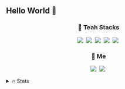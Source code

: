 ## Hello World 👋

<h3 align ="center">🔗 Teah Stacks</h3>

<p align="center">
  <img src="https://img.shields.io/badge/C%2B%2B-00599C?style=for-the-badge&logo=c%2B%2B&logoColor=white"/></a>&nbsp
  <img src="https://img.shields.io/badge/Node.js-43853D?style=for-the-badge&logo=node.js&logoColor=white"/>&nbsp 
  <img src="https://img.shields.io/badge/TypeScript-007ACC?style=for-the-badge&logo=typescript&logoColor=white"/></a>&nbsp
  <img src="https://img.shields.io/badge/GIT-E44C30?style=for-the-badge&logo=git&logoColor=white"/></a>&nbsp 
  <img src="https://img.shields.io/badge/Firebase-039BE5?style=for-the-badge&logo=Firebase&logoColor=white"/></a>&nbsp
 </p>
 
 <h3 align ="center">🔗 Me</h3>
 
 <p align="center">
   <a href="mailto:code.singhik@gmail.com"><img src="https://img.shields.io/badge/Gmail-EA4335?style=flat-square&logo=Gmail&logoColor=white"/></a>&nbsp
  <a href="https://www.instagram.com/singhik__/"><img src="https://img.shields.io/badge/Instagram-E4405F?style=flat-square&logo=Instagram&logoColor=white"/></a>&nbsp
 </p>

<details>
<summary>
  🔥 Stats
</summary>
  
<div align=center>
  
| Project | Contest | Tech Stack | Year |
|---------|---------|------------|------|
| [Megabrain Blog Auto Parser](https://github.com/inje-megabrain/megabrain.kr) | 동아리부원 블로그 자동 파싱 | Typescript | 2024 |


<br/>

  <img src="https://github-readme-stats.vercel.app/api/top-langs/?username=singhic&layout=compact"><br><br>
</details>





